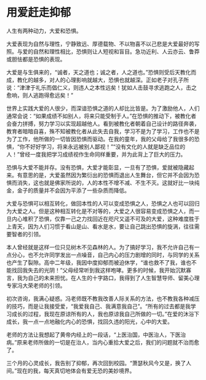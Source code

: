 # 用爱赶走抑郁

人生有两种动力，大爱和恐惧。 

大爱表现为自然与理性，宁静致远、厚德载物、不以物喜不以己悲是大爱最好的写照。与爱的自然和理性相比，恐惧则让人短视和盲目。急功近利、人云亦云、鲁莽或胆怯都是恐惧的表现。 

大爱是与生俱来的，“诚者，天之道也；诚之者，人之道也。”恐惧则受后天教化而成，教化的越多，对人的心理影响就越大，恐惧也就越深。正如老子对孔子所说：“津津于礼乐而倡仁义，则违人之本性远矣！犹如人击鼓寻求逃跑之人，击之愈响，则人逃跑得愈远矣！” 

世界上实践大爱的人很少，而深谙恐惧之道的人却比比皆是。为了激励他人，人们通常会说：“如果成绩不如别人，将来只能受制于人。”在恐惧的推动下，被教化者会奋力拼搏，努力学习以实现超越他人。看到被教化者朝着自己设计的路径奔袭，教育者暗暗自喜，殊不知被教化者从此失去自我，学习不是为了学习，工作也不是为了工作，他所做的一切皆因恐惧而驱动。在我的童年，我的父母给了我很多的恐惧，“你不好好学习，将来永远被别人鄙视！”“没有文化的人就是缺乏品位的人！”曾经一度我把学习成绩视作生命同样重要，并为此背上了巨大的压力。 

恐惧与大爱不能并存。没有恐惧，大爱才能彰显，一旦有了恐惧，爱就被隐藏起来。有意思的是，大爱虽然因为繁衍出的恐惧而退出人生舞台，但它并不会因为恐惧而消失，这也就是佛家所说的，人的本性不增不减、不生不灭。这就好比一块纯金，金子的质量并不会因为平添了一些杂质而降低。 

大爱与恐惧可以相互转化，做回本性的人可以变成恐惧之人，恐惧之人也可以回归为大爱之人。但是这种相互转化是不对等的，大爱之人很容易变成恐惧之人，而一旦内心堆积了恐惧，仅靠一己之力找回近在咫尺又遥不可及的大爱，这种难度胜于上青天，因为人们习惯于看山是山、看水是水，要让自己跳出恐惧的旋涡，往往需要智者的引领。 

本人曾经就是这样一位只见树木不见森林的人。为了搞好学习，我不允许自己有一点分心，也不允许同学发出一点噪音，自己内心的压力剧增的同时，与同学的关系也产生了裂隙。高中二年级，我因中度抑郁而被迫休学，“谁也救不了我，谁也不能找回我失去的光阴！”父母经常听到我这样咆哮。更多的时候，我开始沉默寡言，我为自己的未来担忧。在人生的十字路口，我得到了人生智慧导师、留美心理专家冯大荣老师的引领。 

初次咨询，我满心疑惑。冯老师既不教我改善人际关系的方法，也不教我各种减压的技巧，而是让我接受爱，“我爱我自己、我满意我自己”。“所有的过去都是我学习成长的过程，我现在原谅所有的人，我也原谅我自己所做的一切。”在爱的沐浴下成长，我一点一点地融化内心的恐惧，找回久违的阳光，心中的大爱。 

老师的方法让我想起了黄帝内经上的一段话，“上医治国，中医治人，下医治病。”原来老师所做的一切是在治人，当内心重拾大爱之后，我们的问题就不治而愈了。 

三个月的心灵成长，我告别了抑郁，再次回到校园。“萧瑟秋风今又是，换了人间。”现在的我，每天真切地体会有爱无恐的美妙境界。